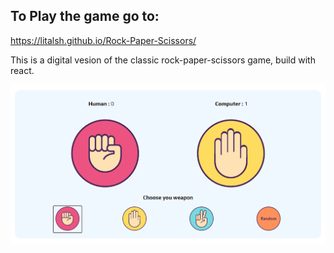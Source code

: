 ## To Play the game go to: 
https://litalsh.github.io/Rock-Paper-Scissors/

This is a digital vesion of the classic rock-paper-scissors game, build with react.

![](RPS.PNG)
